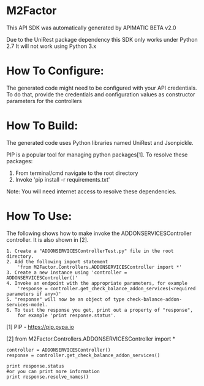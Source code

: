 M2Factor
=================
This API SDK was automatically generated by APIMATIC BETA v2.0

Due to the UniRest package dependency this SDK only works under Python 2.7
It will not work using Python 3.x

How To Configure:
=================
The generated code might need to be configured with your API credentials. To do that,
provide the credentials and configuration values as constructor parameters for the controllers

How To Build: 
=============
The generated code uses Python libraries named UniRest and Jsonpickle. 

PIP is a popular tool for managing python packages[1].
To resolve these packages:
1) From terminal/cmd navigate to the root directory
2) Invoke 'pip install -r requirements.txt'

Note: You will need internet access to resolve these dependencies.

How To Use:
===========
The following shows how to make invoke the ADDONSERVICESController controller.
It is also shown in [2].

    1. Create a "ADDONSERVICESControllerTest.py" file in the root directory.
    2. Add the following import statement 
        'from M2Factor.Controllers.ADDONSERVICESController import *'
    3. Create a new instance using 'controller = ADDONSERVICESController()'
    4. Invoke an endpoint with the appropriate parameters, for example
        'response = controller.get_check_balance_addon_services(<required parameters if any>)'
    5. "response" will now be an object of type check-balance-addon-services-model.
    6. To test the response you get, print out a property of "response",
        for example 'print response.status'.

[1] PIP - https://pip.pypa.io

[2] from M2Factor.Controllers.ADDONSERVICESController import *

	controller = ADDONSERVICESController()
    response = controller.get_check_balance_addon_services()

    print response.status
    #or you can print more information
    print response.resolve_names()
